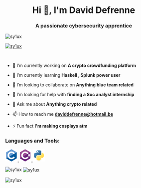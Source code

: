 <h1 align="center">Hi 👋, I'm David Defrenne</h1>
<h3 align="center">A passionate cybersecurity apprentice</h3>

<p align="left"> <img src="https://komarev.com/ghpvc/?username=sy1ux&label=Profile%20views&color=0e75b6&style=flat" alt="sy1ux" /> </p>

<p align="left"> <a href="https://github.com/ryo-ma/github-profile-trophy"><img src="https://github-profile-trophy.vercel.app/?username=sy1ux" alt="sy1ux" /></a> </p>

<p align="left"> <a href="https://twitter.com/" target="blank"><img src="https://img.shields.io/twitter/follow/?logo=twitter&style=for-the-badge" alt="" /></a> </p>

- 🔭 I’m currently working on **A crypto crowdfunding platform**

- 🌱 I’m currently learning **Haskell , Splunk power user**

- 👯 I’m looking to collaborate on **Anything blue team related**

- 🤝 I’m looking for help with **finding a Soc analyst internship**

- 💬 Ask me about **Anything crypto related**

- 📫 How to reach me **daviddefrenne@hotmail.be**

- ⚡ Fun fact **I'm making cosplays atm**


<h3 align="left">Languages and Tools:</h3>
<p align="left"> <a href="https://www.cprogramming.com/" target="_blank"> <img src="https://raw.githubusercontent.com/devicons/devicon/master/icons/c/c-original.svg" alt="c" width="40" height="40"/> </a> <a href="https://www.w3schools.com/cs/" target="_blank"> <img src="https://raw.githubusercontent.com/devicons/devicon/master/icons/csharp/csharp-original.svg" alt="csharp" width="40" height="40"/> </a> <a href="https://www.python.org" target="_blank"> <img src="https://raw.githubusercontent.com/devicons/devicon/master/icons/python/python-original.svg" alt="python" width="40" height="40"/> </a> </p>

<p><img align="left" src="https://github-readme-stats.vercel.app/api/top-langs?username=sy1ux&show_icons=true&locale=en&layout=compact" alt="sy1ux" /></p>

<p>&nbsp;<img align="center" src="https://github-readme-stats.vercel.app/api?username=sy1ux&show_icons=true&locale=en" alt="sy1ux" /></p>

<p><img align="center" src="https://github-readme-streak-stats.herokuapp.com/?user=sy1ux&" alt="sy1ux" /></p>
